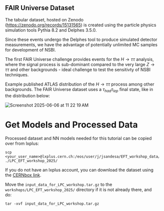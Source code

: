 FAIR Universe Dataset
--

The tabular dataset, hosted on Zenodo (https://zenodo.org/records/15131565) is created using the particle physics simulation tools Pythia 8.2 and Delphes 3.5.0. 

Since these events undergo the Delphes tool to produce simulated detector measurements, we have the advantage of potentially unlimited MC samples for development of NSBI. 

The first FAIR Universe challenge provides events for the $H\to \tau\tau$ analysis, where the signal process is sub-dominant compared to the very large $Z\to \tau\tau$ and other backgrounds - ideal challenge to test the sensitivty of NSBI techniques.

Example published ATLAS distribution of the $H\to \tau\tau$ process among other backgrounds. The FAIR Universe dataset uses a $\tau_{had} \tau_{lep}$ final state, like in the distribution below:

![Screenshot 2025-06-06 at 11 22 19 AM](https://github.com/user-attachments/assets/3107e69c-7071-4dcd-bb3d-01777ba93746)


Get Models and Processed Data
==

Processed dataset and NN models needed for this tutorial can be copied over from lxplus: 

```
scp <your_user_name>@lxplus.cern.ch:/eos/user/j/jsandesa/EFT_workshop_data/input_data_for_LPC_workshop.tar.gz ./LPC_EFT_workshop_2025/
```

If you do not have an lxplus account, you can download the dataset using the [CERNbox link](https://cernbox.cern.ch/s/zebMtgCM0JmbRxm).

Move the `input_data_for_LPC_workshop.tar.gz` to the `workshops/LPC_EFT_workshop_2025/` directory if it is not already there, and do:

```
tar -xvf input_data_for_LPC_workshop.tar.gz
```